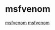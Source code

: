 # msfvenom

[msfvenom](https://github.com/screetsec/TheFatRat)
[msfvenom](https://github.com/r00t-3xp10it/venom)
